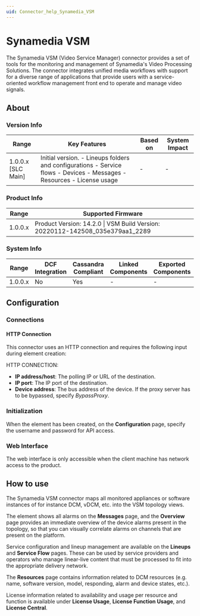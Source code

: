 ```yaml
---
uid: Connector_help_Synamedia_VSM
---
```


# Synamedia VSM

The Synamedia VSM (Video Service Manager) connector provides a set of tools for the monitoring and management of Synamedia's Video Processing Solutions. The connector integrates unified media workflows with support for a diverse range of applications that provide users with a service-oriented workflow management front end to operate and manage video signals.

## About

### Version Info

| **Range**            | **Key Features**                                                                                                       | **Based on** | **System Impact** |
|----------------------|------------------------------------------------------------------------------------------------------------------------|--------------|-------------------|
| 1.0.0.x \[SLC Main\] | Initial version. - Lineups folders and configurations - Service flows - Devices - Messages - Resources - License usage | \-           | \-                |

### Product Info

| **Range** | **Supported Firmware**                                                        |
|-----------|-------------------------------------------------------------------------------|
| 1.0.0.x   | Product Version: 14.2.0 \| VSM Build Version: 20220112-142508_035e379aa1_2289 |

### System Info

| Range     | DCF Integration     | Cassandra Compliant     | Linked Components     | Exported Components     |
|-----------|---------------------|-------------------------|-----------------------|-------------------------|
| 1.0.0.x   | No                  | Yes                     | \-                    | \-                      |

## Configuration

### Connections

#### HTTP Connection

This connector uses an HTTP connection and requires the following input during element creation:

HTTP CONNECTION:

- **IP address/host**: The polling IP or URL of the destination.
- **IP port**: The IP port of the destination.
- **Device address**: The bus address of the device. If the proxy server has to be bypassed, specify *BypassProxy*.

### Initialization

When the element has been created, on the **Configuration** page, specify the username and password for API access.

### Web Interface

The web interface is only accessible when the client machine has network access to the product.

## How to use

The Synamedia VSM connector maps all monitored appliances or software instances of for instance DCM, vDCM, etc. into the VSM topology views.

The element shows all alarms on the **Messages** page, and the **Overview** page provides an immediate overview of the device alarms present in the topology, so that you can visually correlate alarms on channels that are present on the platform.

Service configuration and lineup management are available on the **Lineups** and **Service Flow** pages. These can be used by service providers and operators who manage linear-live content that must be processed to fit into the appropriate delivery network.

The **Resources** page contains information related to DCM resources (e.g. name, software version, model, responding, alarm and device states, etc.).

License information related to availability and usage per resource and function is available under **License Usage**, **License Function Usage**, and **License Central**.

